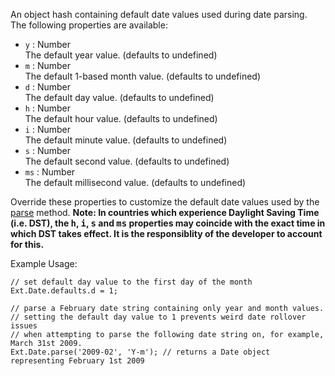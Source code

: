An object hash containing default date values used during date parsing.
The following properties are available:

<div class="mdetail-params"><ul>
   <li><code>y</code> : Number<div class="sub-desc">The default year value. (defaults to undefined)</div></li>
   <li><code>m</code> : Number<div class="sub-desc">The default 1-based month value. (defaults to undefined)</div></li>
   <li><code>d</code> : Number<div class="sub-desc">The default day value. (defaults to undefined)</div></li>
   <li><code>h</code> : Number<div class="sub-desc">The default hour value. (defaults to undefined)</div></li>
   <li><code>i</code> : Number<div class="sub-desc">The default minute value. (defaults to undefined)</div></li>
   <li><code>s</code> : Number<div class="sub-desc">The default second value. (defaults to undefined)</div></li>
   <li><code>ms</code> : Number<div class="sub-desc">The default millisecond value. (defaults to undefined)</div></li>
</ul></div>

Override these properties to customize the default date values used by the
<a href="#!/api/Ext.Date-method-parse" rel="Ext.Date-method-parse" class="docClass" >parse</a>
method.
<b>Note: In countries which experience Daylight Saving Time (i.e. DST), the <tt>h</tt>, <tt>i</tt>, <tt>s</tt>
and <tt>ms</tt> properties may coincide with the exact time in which DST takes effect.
It is the responsiblity of the developer to account for this.</b>

Example Usage:

    // set default day value to the first day of the month
    Ext.Date.defaults.d = 1;
    
    // parse a February date string containing only year and month values.
    // setting the default day value to 1 prevents weird date rollover issues
    // when attempting to parse the following date string on, for example, March 31st 2009.
    Ext.Date.parse('2009-02', 'Y-m'); // returns a Date object representing February 1st 2009
